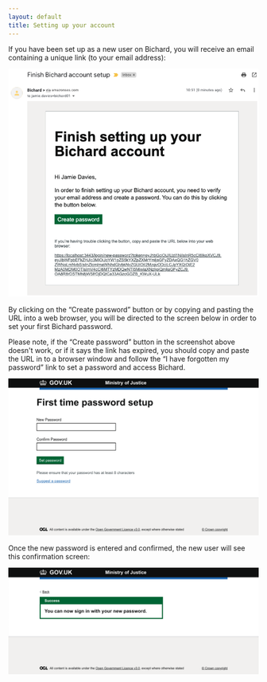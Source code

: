 ```yaml
---
layout: default
title: Setting up your account
---
```


If you have been set up as a new user on Bichard, you will receive an email containing a unique link (to your email address):

![Account setup email](image1.png)

By clicking on the “Create password” button or by copying and pasting the URL into a web browser, you will be directed to the screen below in order to set your first Bichard password.

Please note, if the “Create password” button in the screenshot above doesn't work, or if it says the link has expired, you should copy and paste the URL in to a browser window and follow the “I have forgotten my password” link to set a password and access Bichard.

![Password setup](image2.png)

Once the new password is entered and confirmed, the new user will see this confirmation screen:

![Password confirmation](image3.png)
